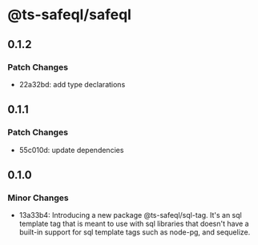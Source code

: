 # @ts-safeql/safeql

## 0.1.2

### Patch Changes

- 22a32bd: add type declarations

## 0.1.1

### Patch Changes

- 55c010d: update dependencies

## 0.1.0

### Minor Changes

- 13a33b4: Introducing a new package @ts-safeql/sql-tag. It's an sql template tag that is meant to use with sql libraries that doesn't have a built-in support for sql template tags such as node-pg, and sequelize.
